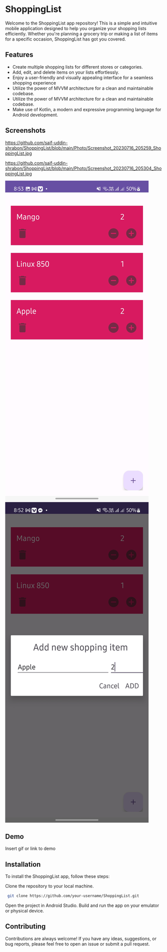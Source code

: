 
# ShoppingList

Welcome to the ShoppingList app repository! This is a simple and intuitive mobile application designed to help you organize your shopping lists efficiently. Whether you're planning a grocery trip or making a list of items for a specific occasion, ShoppingList has got you covered.

## Features

- Create multiple shopping lists for different stores or categories.
- Add, edit, and delete items on your lists effortlessly.
- Enjoy a user-friendly and visually appealing interface for a seamless shopping experience
- Utilize the power of MVVM architecture for a clean and maintainable codebase.
- Utilize the power of MVVM architecture for a clean and maintainable codebase.
- Make use of Kotlin, a modern and expressive programming language for Android development.


## Screenshots
https://github.com/saif-uddin-shrabon/ShoppingList/blob/main/Photo/Screenshot_20230716_205259_ShoppingList.jpg

https://github.com/saif-uddin-shrabon/ShoppingList/blob/main/Photo/Screenshot_20230716_205304_ShoppingList.jpg


![Home](https://github.com/saif-uddin-shrabon/ShoppingList/blob/main/Photo/Screenshot_20230716_205304_ShoppingList.jpg?raw=true)
![Add](https://github.com/saif-uddin-shrabon/ShoppingList/blob/main/Photo/Screenshot_20230716_205259_ShoppingList.jpg?raw=true)
## Demo

Insert gif or link to demo


## Installation

To install the ShoppingList app, follow these steps:

Clone the repository to your local machine.

```bash
 git clone https://github.com/your-username/ShoppingList.git

```
Open the project in Android Studio.
Build and run the app on your emulator or physical device.
    
## Contributing

Contributions are always welcome! If you have any ideas, suggestions, or bug reports, please feel free to open an issue or submit a pull request.

